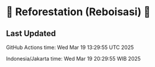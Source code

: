 
# 🌳 Reforestation (Reboisasi) 🌲

## Last Updated

GitHub Actions time: Wed Mar 19 13:29:55 UTC 2025

Indonesia/Jakarta time: Wed Mar 19 20:29:55 WIB 2025
